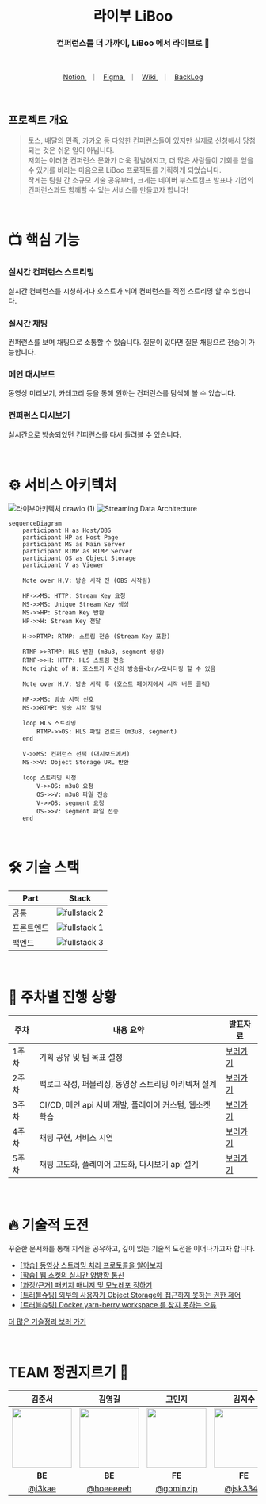 <div align="center">
  <h1> 라이부 LiBoo </h1>
  <h3> 컨퍼런스를 더 가까이, LiBoo 에서 라이브로 🚀 </h3>
  <br/>
  <p align=center>
  <a href="https://gominzip.notion.site/TEAM-127673f3719e803faf63c70322560d3b?pvs=4"> Notion </a> &nbsp; ｜ &nbsp; 
  <a href="https://www.figma.com/design/op5Ui6oZ4Zx2D8VUgWOKM0/LiBoo-%F0%9F%9A%80?node-id=1-2&node-type=canvas&t=zcYYT1qCtckcUdcs-0"> Figma </a> &nbsp; ｜ &nbsp;
  <a href="https://github.com/boostcampwm-2024/web22-LiBoo/wiki"> Wiki </a> &nbsp; ｜ &nbsp;
  <a href="https://github.com/orgs/boostcampwm-2024/projects/17"> BackLog </a>
</p>
</div>

<br/>

## 프로젝트 개요

> 토스, 배달의 민족, 카카오 등 다양한 컨퍼런스들이 있지만 실제로 신청해서 당첨되는 것은 쉬운 일이 아닙니다.
> <br>저희는 이러한 컨퍼런스 문화가 더욱 활발해지고, 더 많은 사람들이 기회를 얻을 수 있기를 바라는 마음으로 LiBoo 프로젝트를 기획하게 되었습니다.
> <br>작게는 팀원 간 소규모 기술 공유부터, 크게는 네이버 부스트캠프 발표나 기업의 컨퍼런스과도 함께할 수 있는 서비스를 만들고자 합니다!

<br/>

# 📺 핵심 기능

### 실시간 컨퍼런스 스트리밍

실시간 컨퍼런스를 시청하거나 호스트가 되어 컨퍼런스를 직접 스트리밍 할 수 있습니다.

### 실시간 채팅

컨퍼런스를 보며 채팅으로 소통할 수 있습니다. 질문이 있다면 질문 채팅으로 전송이 가능합니다.

### 메인 대시보드

동영상 미리보기, 카테고리 등을 통해 원하는 컨퍼런스를 탐색해 볼 수 있습니다.

### 컨퍼런스 다시보기

실시간으로 방송되었던 컨퍼런스를 다시 돌려볼 수 있습니다.

<br/>

# ⚙️ 서비스 아키텍처
![라이부아키텍처 drawio (1)](https://github.com/user-attachments/assets/8867cbf9-99b6-4b24-a02b-a35952c5bf0d)
![Streaming Data Architecture](https://github.com/user-attachments/assets/02e854c4-4512-482d-bda2-719b7ceabea6)
```mermaid
sequenceDiagram
    participant H as Host/OBS
    participant HP as Host Page
    participant MS as Main Server
    participant RTMP as RTMP Server
    participant OS as Object Storage
    participant V as Viewer

    Note over H,V: 방송 시작 전 (OBS 시작됨)

    HP->>MS: HTTP: Stream Key 요청
    MS->>MS: Unique Stream Key 생성
    MS->>HP: Stream Key 반환
    HP->>H: Stream Key 전달

    H->>RTMP: RTMP: 스트림 전송 (Stream Key 포함)

    RTMP->>RTMP: HLS 변환 (m3u8, segment 생성)
    RTMP->>H: HTTP: HLS 스트림 전송
    Note right of H: 호스트가 자신의 방송을<br/>모니터링 할 수 있음

    Note over H,V: 방송 시작 후 (호스트 페이지에서 시작 버튼 클릭)

    HP->>MS: 방송 시작 신호
    MS->>RTMP: 방송 시작 알림

    loop HLS 스트리밍
        RTMP->>OS: HLS 파일 업로드 (m3u8, segment)
    end

    V->>MS: 컨퍼런스 선택 (대시보드에서)
    MS->>V: Object Storage URL 반환

    loop 스트리밍 시청
        V->>OS: m3u8 요청
        OS->>V: m3u8 파일 전송
        V->>OS: segment 요청
        OS->>V: segment 파일 전송
    end
```

<br/>

# 🛠️ 기술 스택

| Part       | Stack                                                                                           |
| ---------- | ----------------------------------------------------------------------------------------------- |
| 공통       | ![fullstack 2](https://github.com/user-attachments/assets/1a7f6b03-9d59-4ecc-adc9-39ad17ac67a4) |
| 프론트엔드 | ![fullstack 1](https://github.com/user-attachments/assets/64fdaa86-289d-42f0-80ce-4f01df4bfe75) |
| 백엔드     | ![fullstack 3](https://github.com/user-attachments/assets/8a01cd0b-f324-4c6e-85f6-f75c74239bdb) |

<br/>

# 🏃 주차별 진행 상황

| 주차  | 내용 요약                                                | 발표자료                                                                                          |
| ----- | -------------------------------------------------------- | ------------------------------------------------------------------------------------------------- |
| 1주차 | 기획 공유 및 팀 목표 설정                                | [보러가기](https://gominzip.notion.site/Week1-Web22-LiBoo-56af3bb7b2314f878667bdbbf99e791f?pvs=4) |
| 2주차 | 백로그 작성, 퍼블리싱, 동영상 스트리밍 아키텍처 설계     | [보러가기](https://gominzip.notion.site/Week2-Web22-LiBoo-137673f3719e805baab4e0a9855ed885?pvs=4) |
| 3주차 | CI/CD, 메인 api 서버 개발, 플레이어 커스텀, 웹소켓 학습 | [보러가기](https://gominzip.notion.site/Week3-Web22-LiBoo-a09dcec3adea4b289d22603df59f24be?pvs=4) |
| 4주차 | 채팅 구현, 서비스 시연 | [보러가기](https://gominzip.notion.site/Week4-Web22-LiBoo-13e673f3719e80e2a6b0cf5fe10d603a) |
| 5주차 | 채팅 고도화, 플레이어 고도화, 다시보기 api 설계 | [보러가기](https://gominzip.notion.site/Week5-Web22-LiBoo-14c673f3719e80eeb14fe3f1f668e1fc?pvs=4) |

<br/>

# 🔥 기술적 도전

꾸준한 문서화를 통해 지식을 공유하고, 깊이 있는 기술적 도전을 이어나가고자 합니다.

- [[학습] 동영상 스트리밍 처리 프로토콜을 알아보자](https://gominzip.notion.site/b987e92eb6c84eef9af1301877eb7c91?pvs=4)
- [[학습] 웹 소켓의 실시간 양방향 통신](https://gominzip.notion.site/13b673f3719e8037b430ff7b6af397b7?pvs=4)
- [[과정/근거] 패키지 매니저 및 모노레포 정하기](https://gominzip.notion.site/7677c9cf96464b1d9e9c1d8afd4ab0b6?pvs=4)
- [[트러블슈팅] 외부의 사용자가 Object Storage에 접근하지 못하는 권한 제어](https://gominzip.notion.site/Object-Storage-1cf0c1bde758437ea595c57cf704a029?pvs=4)
- [[트러블슈팅] Docker yarn-berry workspace 를 찾지 못하는 오류](https://gominzip.notion.site/docker-yarn-berry-workspace-eff32ce3f695470a8a2d9ef4d02be1e0?pvs=4)

[더 많은 기술정리 보러 가기](https://gominzip.notion.site/12d673f3719e8098ad94ed6b71b10ac0?pvs=4)

<br/>

# TEAM 정권지르기 👊

|                                     김준서                                     |                                     김영길                                     |                                    고민지                                     |                                    김지수                                    |                                    홍창현                                    |
| :----------------------------------------------------------------------------: | :----------------------------------------------------------------------------: | :---------------------------------------------------------------------------: | :--------------------------------------------------------------------------: | :--------------------------------------------------------------------------: |
| <img src="https://avatars.githubusercontent.com/u/45356754?v=4" width="120" /> | <img src="https://avatars.githubusercontent.com/u/46553489?v=4" width="120" /> | <img src="https://avatars.githubusercontent.com/u/101329724?v=4" width="120"> | <img src="https://avatars.githubusercontent.com/u/85912592?v=4" width="120"> | <img src="https://avatars.githubusercontent.com/u/48922050?v=4" width="120"> |
|                                     **BE**                                     |                                     **BE**                                     |                                    **FE**                                     |                                    **FE**                                    |                                    **FE**                                    |
|                       [@i3kae](https://github.com/i3kae)                       |                    [@hoeeeeeh](https://github.com/hoeeeeeh)                    |                   [@gominzip](https://github.com/gominzip)                    |                    [@jsk3342](https://github.com/jsk3342)                    |                   [@spearStr](https://github.com/spearStr)                   |
